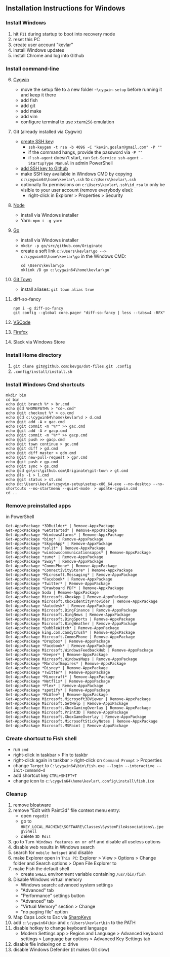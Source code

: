 ## Installation Instructions for Windows

### Install Windows

1. hit `F11` during startup to boot into recovery mode
1. reset this PC
1. create user account "kevlar"
1. install Windows updates
1. install Chrome and log into Github

### Install command-line

6. [Cygwin](https://www.cygwin.com)
    - move the setup file to a new folder `~\cygwin-setup` before running it and keep it there
    - add fish
    - add git
    - add make
    - add vim
    - configure terminal to use `xterm256` emulation
1. Git (already installed via Cygwin)
    - [create SSH key](https://help.github.com/articles/generating-a-new-ssh-key-and-adding-it-to-the-ssh-agent): 
      - `ssh-keygen -t rsa -b 4096 -C "kevin.goslar@gmail.com" -P ""`
      - if the command hangs, provide the password via `-P ""`
      - if `ssh-agent` doesn't start, run `Set-Service ssh-agent -StartupType Manual` in admin PowerShell
    - [add SSH key to Github](https://help.github.com/articles/adding-a-new-ssh-key-to-your-github-account)
    - make SSH key available in Windows CMD by copying `c:\cygwin64\home\kevlar\.ssh` to `c:\Users\kevlar\.ssh`
    - optionally fix permissions on `c:\Users\kevlar\.ssh\id_rsa` to only be visible to your user account (remove everybody else):
      - right-click in Explorer > Properties > Security 
1. [Node](https://nodejs.org/en/download)
    - install via Windows installer
    - Yarn: `npm i -g yarn`
1. [Go](https://golang.org/dl)
    - install via Windows installer
    - `mkdir -p go/src/github.com/Originate`
    - create a soft link `c:\Users\kevlar\go --> c:\cygwin64\home\kevlar\go` in the Windows CMD:
        ```
        cd \Users\kevlar\go
        mklink /D go c:\cygwin64\home\kevlar\go`
        ```
1. [Git Town](https://github.com/Originate/git-town)
    - install aliases: `git town alias true`
1. diff-so-fancy

    ```
    npm i -g diff-so-fancy
    git config --global core.pager "diff-so-fancy | less --tabs=4 -RFX"
    ```
1. [VSCode](../vscode/README.md)
1. [Firefox](https://www.mozilla.org/en-US/firefox/new)
1. Slack via Windows Store


### Install Home directory

1. `git clone git@github.com:kevgo/dot-files.git .config`
1. `.config/install/install.sh`

### Install Windows Cmd shortcuts

```
mkdir bin
cd bin
echo @git branch %* > br.cmd
echo @cd %HOMEPATH% > "cd~.cmd"
echo @git checkout %* > co.cmd
echo @cd c:\cygwin64\home\kevlar\d > d.cmd
echo @git add -A > gac.cmd
echo @git commit -m "%*" >> gac.cmd
echo @git add -A > gacp.cmd
echo @git commit -m "%*" >> gacp.cmd
echo @git push >> gacp.cmd
echo @git town continue > gc.cmd
echo @git diff > gd.cmd
echo @git diff master > gdm.cmd
echo @git new-pull-request > gpr.cmd
echo @git push > gp.cmd
echo @git sync > gs.cmd
echo @cd go\src\github.com\Originate\git-town > gt.cmd
echo @ls -1 > l.cmd
echo @git status > st.cmd
echo @c:\Users\kevlar\cygwin-setup\setup-x86_64.exe --no-desktop --no-shortcuts --no-startmenu --quiet-mode  > update-cygwin.cmd
cd ..
```

### Remove preinstalled apps

in PowerShell

```
Get-AppxPackage *3DBuilder* | Remove-AppxPackage
Get-AppxPackage *Getstarted* | Remove-AppxPackage
Get-AppxPackage *WindowsAlarms* | Remove-AppxPackage
Get-AppxPackage *bing* | Remove-AppxPackage
Get-AppxPackage *SkypeApp* | Remove-AppxPackage
Get-AppxPackage *solit* | Remove-AppxPackage
Get-AppxPackage *windowscommunicationsapps* | Remove-AppxPackage
Get-AppxPackage *zune* | Remove-AppxPackage
Get-AppxPackage *Sway* | Remove-AppxPackage
Get-AppxPackage *CommsPhone* | Remove-AppxPackage
Get-AppxPackage *ConnectivityStore* | Remove-AppxPackage
Get-AppxPackage *Microsoft.Messaging* | Remove-AppxPackage
Get-AppxPackage *Facebook* | Remove-AppxPackage
Get-AppxPackage *Twitter* | Remove-AppxPackage
Get-AppxPackage *Drawboard PDF* | Remove-AppxPackage
Get-AppxPackage Soda | Remove-AppxPackage
Get-AppxPackage Microsoft.XboxApp | Remove-AppxPackage
Get-AppxPackage Microsoft.XboxIdentityProvider | Remove-AppxPackage
Get-AppxPackage *Autodesk* | Remove-AppxPackage
Get-AppxPackage Microsoft.BingFinance | Remove-AppxPackage
Get-AppxPackage Microsoft.BingNews | Remove-AppxPackage
Get-AppxPackage Microsoft.BingSports | Remove-AppxPackage
Get-AppxPackage Microsoft.BingWeather | Remove-AppxPackage
Get-AppxPackage *BubbleWitch* | Remove-AppxPackage
Get-AppxPackage king.com.CandyCrush* | Remove-AppxPackage
Get-AppxPackage Microsoft.CommsPhone | Remove-AppxPackage
Get-AppxPackage *Dropbox* | Remove-AppxPackage
Get-AppxPackage *Facebook* | Remove-AppxPackage
Get-AppxPackage Microsoft.WindowsFeedbackHub | Remove-AppxPackage
Get-AppxPackage *Keeper* | Remove-AppxPackage
Get-AppxPackage Microsoft.WindowsMaps | Remove-AppxPackage
Get-AppxPackage *MarchofEmpires* | Remove-AppxPackage
Get-AppxPackage *Disney* | Remove-AppxPackage
Get-AppxPackage *Twitter* | Remove-AppxPackage
Get-AppxPackage *Minecraft* | Remove-AppxPackage  
Get-AppxPackage *Netflix* | Remove-AppxPackage
Get-AppxPackage *Plex* | Remove-AppxPackage
Get-AppxPackage *spotify* | Remove-AppxPackage
Get-AppxPackage *McAfee* | Remove-AppxPackage
Get-AppxPackage Microsoft.Microsoft3DViewer | Remove-AppxPackage
Get-AppxPackage Microsoft.GetHelp | Remove-AppxPackage
Get-AppxPackage Microsoft.XboxGamingOverlay | Remove-AppxPackage
Get-AppxPackage Microsoft.Print3D | Remove-AppxPackage
Get-AppxPackage Microsoft.XboxGameOverlay | Remove-AppxPackage
Get-AppxPackage Microsoft.MicrosoftStickyNotes | Remove-AppxPackage
Get-AppxPackage Microsoft.MSPaint | Remove-AppxPackage
```

### Create shortcut to Fish shell

- run `cmd`
- right-click in taskbar > Pin to taskbr
- right-click again in taskbar > right-click on `Command Prompt` > Properties
- change `Target` to `C:\cygwin64\bin\fish.exe --login --interactive --init-command=d`
- add shortcut key `CTRL+SHIFT+T`
- change icon to `c:\cygwin64\home\kevlar\.config\install\fish.ico`

### Cleanup

1. remove bloatware
1. remove "Edit with Paint3d" file context menu entry:
   - open `regedit`
   - go to `HKEY_LOCAL_MACHINE\SOFTWARE\Classes\SystemFileAssociations\.jpeg\Shell`
   - delete `3D Edit`
1. go to `Turn Windows features on or off` and disable all useless options
1. disable web results in Windows search
1. search for `mobile hotspot` and disable
1. make Explorer open in `This PC`: Explorer > View > Options > Change folder and Search options > Open File Explorer to
1. make Fish the default shell
   - create `SHELL` environment variable containing `/usr/bin/fish`
1. Disable Windows virtual memory
   - Windows search: advanced system settings
   - "Advanced" tab
   - "Performance" settings button
   - "Advanced" tab
   - "Virtual Memory" section > Change
   - "no paging file" option
1. Map Caps Lock to Esc via [SharpKeys](https://github.com/randyrants/sharpkeys/releases)
1. add `c:\cygwin64\bin` and `c:\Users\kevlar\bin` to the PATH
1. disable hotkey to change keyboard language
   - Modern Settings app > Region and Language > Advanced keyboard settings > Language bar options > Advanced Key Settings tab
1. disable file indexing on c: drive
1. disable Windows Defender (it makes Git slow)
